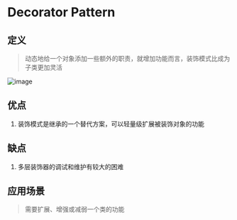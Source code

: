 # Decorator Pattern

## 定义

> 动态地给一个对象添加一些额外的职责，就增加功能而言，装饰模式比成为子类更加灵活


![image](http://ata2-img.cn-hangzhou.img-pub.aliyun-inc.com/6c8cc57b36c5772c0bc489221c648819.png)

## 优点

1. 装饰模式是继承的一个替代方案，可以轻量级扩展被装饰对象的功能

## 缺点

1. 多层装饰器的调试和维护有较大的困难


## 应用场景

> 需要扩展、增强或减弱一个类的功能
